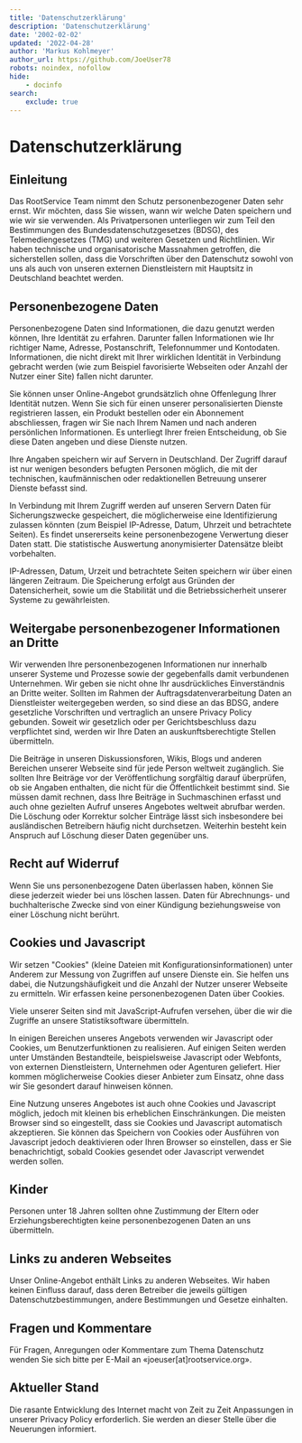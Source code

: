 ```yaml
---
title: 'Datenschutzerklärung'
description: 'Datenschutzerklärung'
date: '2002-02-02'
updated: '2022-04-28'
author: 'Markus Kohlmeyer'
author_url: https://github.com/JoeUser78
robots: noindex, nofollow
hide:
    - docinfo
search:
    exclude: true
---
```


# Datenschutzerklärung

## Einleitung

Das RootService Team nimmt den Schutz personenbezogener Daten sehr ernst. Wir möchten, dass Sie wissen, wann wir welche Daten speichern und wie wir sie verwenden. Als Privatpersonen unterliegen wir zum Teil den Bestimmungen des Bundesdatenschutzgesetzes (BDSG), des Telemediengesetzes (TMG) und weiteren Gesetzen und Richtlinien. Wir haben technische und organisatorische Massnahmen getroffen, die sicherstellen sollen, dass die Vorschriften über den Datenschutz sowohl von uns als auch von unseren externen Dienstleistern mit Hauptsitz in Deutschland beachtet werden.

## Personenbezogene Daten

Personenbezogene Daten sind Informationen, die dazu genutzt werden können, Ihre Identität zu erfahren. Darunter fallen Informationen wie Ihr richtiger Name, Adresse, Postanschrift, Telefonnummer und Kontodaten. Informationen, die nicht direkt mit Ihrer wirklichen Identität in Verbindung gebracht werden (wie zum Beispiel favorisierte Webseiten oder Anzahl der Nutzer einer Site) fallen nicht darunter.

Sie können unser Online-Angebot grundsätzlich ohne Offenlegung Ihrer Identität nutzen. Wenn Sie sich für einen unserer personalisierten Dienste registrieren lassen, ein Produkt bestellen oder ein Abonnement abschliessen, fragen wir Sie nach Ihrem Namen und nach anderen persönlichen Informationen. Es unterliegt Ihrer freien Entscheidung, ob Sie diese Daten angeben und diese Dienste nutzen.

Ihre Angaben speichern wir auf Servern in Deutschland. Der Zugriff darauf ist nur wenigen besonders befugten Personen möglich, die mit der technischen, kaufmännischen oder redaktionellen Betreuung unserer Dienste befasst sind.

In Verbindung mit Ihrem Zugriff werden auf unseren Servern Daten für Sicherungszwecke gespeichert, die möglicherweise eine Identifizierung zulassen könnten (zum Beispiel IP-Adresse, Datum, Uhrzeit und betrachtete Seiten). Es findet unsererseits keine personenbezogene Verwertung dieser Daten statt. Die statistische Auswertung anonymisierter Datensätze bleibt vorbehalten.

IP-Adressen, Datum, Urzeit und betrachtete Seiten speichern wir über einen längeren Zeitraum. Die Speicherung erfolgt aus Gründen der Datensicherheit, sowie um die Stabilität und die Betriebssicherheit unserer Systeme zu gewährleisten.

## Weitergabe personenbezogener Informationen an Dritte

Wir verwenden Ihre personenbezogenen Informationen nur innerhalb unserer Systeme und Prozesse sowie der gegebenfalls damit verbundenen Unternehmen. Wir geben sie nicht ohne Ihr ausdrückliches Einverständnis an Dritte weiter. Sollten im Rahmen der Auftragsdatenverarbeitung Daten an Dienstleister weitergegeben werden, so sind diese an das BDSG, andere gesetzliche Vorschriften und vertraglich an unsere Privacy Policy gebunden. Soweit wir gesetzlich oder per Gerichtsbeschluss dazu verpflichtet sind, werden wir Ihre Daten an auskunftsberechtigte Stellen übermitteln.

Die Beiträge in unseren Diskussionsforen, Wikis, Blogs und anderen Bereichen unserer Webseite sind für jede Person weltweit zugänglich. Sie sollten Ihre Beiträge vor der Veröffentlichung sorgfältig darauf überprüfen, ob sie Angaben enthalten, die nicht für die Öffentlichkeit bestimmt sind. Sie müssen damit rechnen, dass Ihre Beiträge in Suchmaschinen erfasst und auch ohne gezielten Aufruf unseres Angebotes weltweit abrufbar werden. Die Löschung oder Korrektur solcher Einträge lässt sich insbesondere bei ausländischen Betreibern häufig nicht durchsetzen. Weiterhin besteht kein Anspruch auf Löschung dieser Daten gegenüber uns.

## Recht auf Widerruf

Wenn Sie uns personenbezogene Daten überlassen haben, können Sie diese jederzeit wieder bei uns löschen lassen. Daten für Abrechnungs- und buchhalterische Zwecke sind von einer Kündigung beziehungsweise von einer Löschung nicht berührt.

## Cookies und Javascript

Wir setzen "Cookies" (kleine Dateien mit Konfigurationsinformationen) unter Anderem zur Messung von Zugriffen auf unsere Dienste ein. Sie helfen uns dabei, die Nutzungshäufigkeit und die Anzahl der Nutzer unserer Webseite zu ermitteln. Wir erfassen keine personenbezogenen Daten über Cookies.

Viele unserer Seiten sind mit JavaScript-Aufrufen versehen, über die wir die Zugriffe an unsere Statistiksoftware übermitteln.

In einigen Bereichen unseres Angebots verwenden wir Javascript oder Cookies, um Benutzerfunktionen zu realisieren. Auf einigen Seiten werden unter Umständen Bestandteile, beispielsweise Javascript oder Webfonts, von externen Dienstleistern, Unternehmen oder Agenturen geliefert. Hier kommen möglicherweise Cookies dieser Anbieter zum Einsatz, ohne dass wir Sie gesondert darauf hinweisen können.

Eine Nutzung unseres Angebotes ist auch ohne Cookies und Javascript möglich, jedoch mit kleinen bis erheblichen Einschränkungen. Die meisten Browser sind so eingestellt, dass sie Cookies und Javascript automatisch akzeptieren. Sie können das Speichern von Cookies oder Ausführen von Javascript jedoch deaktivieren oder Ihren Browser so einstellen, dass er Sie benachrichtigt, sobald Cookies gesendet oder Javascript verwendet werden sollen.

## Kinder

Personen unter 18 Jahren sollten ohne Zustimmung der Eltern oder Erziehungsberechtigten keine personenbezogenen Daten an uns übermitteln.

## Links zu anderen Webseites

Unser Online-Angebot enthält Links zu anderen Webseites. Wir haben keinen Einfluss darauf, dass deren Betreiber die jeweils gültigen Datenschutzbestimmungen, andere Bestimmungen und Gesetze einhalten.

## Fragen und Kommentare

Für Fragen, Anregungen oder Kommentare zum Thema Datenschutz wenden Sie sich bitte per E-Mail an «joeuser[at]rootservice.org».

## Aktueller Stand

Die rasante Entwicklung des Internet macht von Zeit zu Zeit Anpassungen in unserer Privacy Policy erforderlich. Sie werden an dieser Stelle über die Neuerungen informiert.
